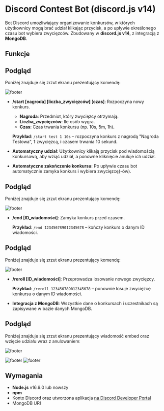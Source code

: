 # Discord Contest Bot (discord.js v14)

Bot Discord umożliwiający organizowanie konkursów, w których użytkownicy mogą brać udział klikając przycisk, a po upływie określonego czasu bot wybiera zwycięzców. Zbudowany w **discord.js v14**, z integracją z **MongoDB**.

## Funkcje

## Podgląd

Poniżej znajduje się zrzut ekranu prezentujący komendę:

![footer](https://cdn.discordapp.com/attachments/1102682877235310734/1291914252944150621/Zrzut_ekranu_2024-10-05_020611.png?ex=6701d468&is=670082e8&hm=036891d3b1d4b6e2b2aa517eb78f9fb6b7538d7bc78cac73c4504a77303ceb1b&)

- **/start [nagroda] [liczba_zwycięzców] [czas]**: Rozpoczyna nowy konkurs.
  - **Nagroda**: Przedmiot, który zwycięzcy otrzymają.
  - **Liczba_zwycięzców**: Ile osób wygra.
  - **Czas**: Czas trwania konkursu (np. 10s, 5m, 1h).
  
  **Przykład**: `/start test 1 10s` – rozpoczyna konkurs z nagrodą "Nagroda Testowa", 1 zwycięzcą, i czasem trwania 10 sekund.

- **Automatyczny udział**: Użytkownicy klikają przycisk pod wiadomością konkursową, aby wziąć udział, a ponowne kliknięcie anuluje ich udział.

- **Automatyczne zakończenie konkursu**: Po upływie czasu bot automatycznie zamyka konkurs i wybiera zwycięzcę(-ów).

## Podgląd

Poniżej znajduje się zrzut ekranu prezentujący komendę:

![footer](https://cdn.discordapp.com/attachments/1102682877235310734/1291914749394812958/image.png?ex=6701d4de&is=6700835e&hm=a5bf83f4fda172c5392c81289bbd846b5ef8f22ec81798b791d220fee0fdb3ff&)

- **/end [ID_wiadomości]**: Zamyka konkurs przed czasem.

  **Przykład**: `/end 123456789012345678` – kończy konkurs o danym ID wiadomości.

## Podgląd

Poniżej znajduje się zrzut ekranu prezentujący komendę:

![footer](https://cdn.discordapp.com/attachments/1102682877235310734/1291914700665258065/image.png?ex=6701d4d3&is=67008353&hm=73bb66f687f951afa1fbf5b111073619b2b3e99e9e2a1202e904b0ab071550a8&)

- **/reroll [ID_wiadomości]**: Przeprowadza losowanie nowego zwycięzcy.

  **Przykład**: `/reroll 123456789012345678` – ponownie losuje zwycięzcę konkursu o danym ID wiadomości.

- **Integracja z MongoDB**: Wszystkie dane o konkursach i uczestnikach są zapisywane w bazie danych MongoDB.

## Podgląd

Poniżej znajduje się zrzut ekranu prezentujący wiadomość embed oraz wzięcie udziału wraz z anulowaniem:

![footer](https://cdn.discordapp.com/attachments/1102682877235310734/1291915431048908853/image.png?ex=6701d581&is=67008401&hm=8d167a7d263e36c320b4236642c95f028c76cba31aa308bfbd3f5430e4ab4a84&)

![footer](https://cdn.discordapp.com/attachments/1102682877235310734/1291915460257906760/image.png?ex=6701d588&is=67008408&hm=462c0233b75592630b33297ff2c68403cf991cfa6039363294e60bd8746bc4d6&)
![footer](https://cdn.discordapp.com/attachments/1102682877235310734/1291915493850218568/image.png?ex=6701d590&is=67008410&hm=13f3226319be3344bafcf1faed1d9238a2aa61505d3cd9bf03825d64db907cfa&)

## Wymagania

- **Node.js** v16.9.0 lub nowszy
- **npm**
- Konto Discord oraz utworzona aplikacja [na Discord Developer Portal](https://discord.com/developers/applications)
- MongoDB URI

